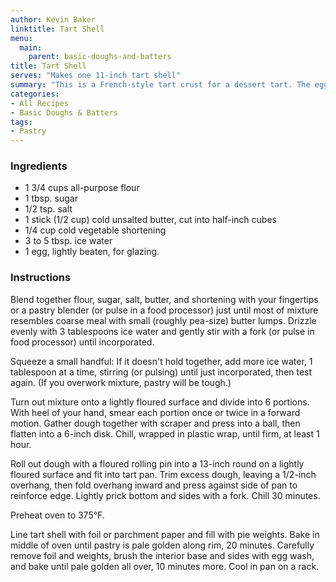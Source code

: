 ```yaml
---
author: Kevin Baker
linktitle: Tart Shell
menu:
  main:
    parent: basic-doughs-and-batters
title: Tart Shell
serves: "Makes one 11-inch tart shell"
summary: "This is a French-style tart crust for a dessert tart. The egg glaze helps the bottom of the crust remain crisp under a wet filling."
categories:
- All Recipes
- Basic Doughs & Batters
tags:
- Pastry
--- 
```

### Ingredients

<div class="ingredient-list">

* 1 3/4 cups all-purpose flour
* 1 tbsp. sugar 
* 1/2 tsp. salt
* 1 stick (1/2 cup) cold unsalted butter, cut into half-inch cubes
* 1/4 cup cold vegetable shortening
* 3 to 5 tbsp. ice water 
* 1 egg, lightly beaten, for glazing.

</div>

### Instructions
Blend together flour, sugar, salt, butter, and shortening with your fingertips or a pastry blender (or pulse in a food processor) just until most of mixture resembles coarse meal with small (roughly pea-size) butter lumps. Drizzle evenly with 3 tablespoons ice water and gently stir with a fork (or pulse in food processor) until incorporated.

Squeeze a small handful: If it doesn't hold together, add more ice water, 1 tablespoon at a time, stirring (or pulsing) until just incorporated, then test again. (If you overwork mixture, pastry will be tough.)

Turn out mixture onto a lightly floured surface and divide into 6 portions. With heel of your hand, smear each portion once or twice in a forward motion. Gather dough together with scraper and press into a ball, then flatten into a 6-inch disk. Chill, wrapped in plastic wrap, until firm, at least 1 hour.

Roll out dough with a floured rolling pin into a 13-inch round on a lightly floured surface and fit into tart pan. Trim excess dough, leaving a 1/2-inch overhang, then fold overhang inward and press against side of pan to reinforce edge. Lightly prick bottom and sides with a fork. Chill 30 minutes.

Preheat oven to 375°F.

Line tart shell with foil or parchment paper and fill with pie weights. Bake in middle of oven until pastry is pale golden along rim, 20 minutes. Carefully remove foil and weights, brush the interior base and sides with egg wash, and bake until pale golden all over, 10 minutes more. Cool in pan on a rack.